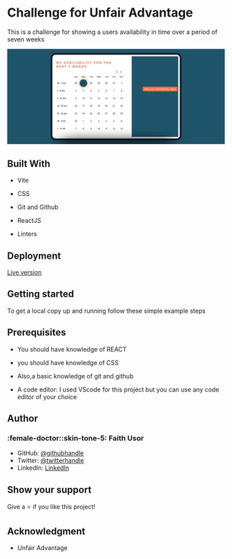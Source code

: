 # Challenge for Unfair Advantage

This is a challenge for showing a users availability in time over a period of seven weeks 

![screenshot](./screenshot.png)

## Built With

- Vite

- CSS

- Git and Github
  
- ReactJS
  
- Linters

## Deployment

 [Live version](https://faithusor.netlify.app/)



## Getting started

To get a local copy up and running follow these simple example steps

## Prerequisites

- You should have knowledge of REACT

- you should have  knowledge of CSS

 - Also,a basic knowledge of git and github

- A code editor: I used VScode for this project but you can use any code editor of your choice

## Author
### :female-doctor::skin-tone-5: Faith Usor
- GitHub: [@githubhandle](https://github.com/usorfaitheloho)
- Twitter: [@twitterhandle](https://twitter.com/faithusor16)
- LinkedIn: [LinkedIn](https://www.linkedin.com/in/faith-usor)

## Show your support
Give a :star:️ if you like this project!
## Acknowledgment
- Unfair Advantage
